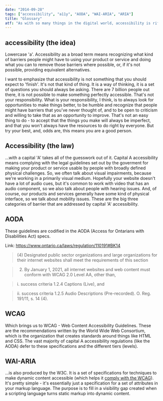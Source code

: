 ```yaml
---
date: "2014-09-28"
tags: ["accessibility", "a11y", "AODA", "WAI-ARIA", "ARIA"]
title: "Glossary"
atf: "As with so many things in the digital world, accessibility is rife with acronyms, appropriated terms and buzzwords. Here we clear up a few things."
---
```


## accessibility (the idea)

Lowercase 'a'. Accessibility as a broad term means recognizing what kind of barriers people might have to using your product or service and doing what you can to remove those barriers where possible, or, if it's not possible, providing equivalent alternatives.

I want to emphasize that accessibility is not something that you should expect to 'finish'. It's not that kind of thing. It is a way of thinking, it is a set of questions you should always be asking. There are 7 billion people out there, it is not possible to make something perfectly accessible. That's not your responsibility. What is your responsibility, I think, is to always look for opportunities to make things better, to be humble and recognize that people might have barriers that you've never thought of, and to be open to criticism and willing to take that as an opportunity to improve. That's not an easy thing to do - to accept that the things you make will always be imperfect, and that you won't always have the resources to do right by everyone. But try your best, and, odds are, this means you are a good person.


## Accessibility (the law)
...with a capital 'A' takes all of the guesswork out of it. Capital A accessibility means complying with the legal guidelines set out by the goverment for making your product or service usable by people with broadly defined physical challenges. So, we often talk about visual impairments, because we're working in a primarily visual medium. Hopefully your website doesn't have a lot of audio cues, but it's common to work with video that has an audio component, so we also talk about people with hearing issues. And, of course, our products and services generally have some kind of physical interface, so we talk about mobility issues. These are the big three categories of barrier that are addressed by capital 'A' accessibility.

## AODA

These guidelines are codified in the AODA (Access for Ontarians with Disabilities Act) specs.

Link: https://www.ontario.ca/laws/regulation/110191#BK14

> (4) Designated public sector organizations and large organizations for their internet websites shall meet the requirements of this section 

> 2. By January 1, 2021, all internet websites and web content must conform with WCAG 2.0 Level AA, other than, 

> i. success criteria 1.2.4 Captions (Live), and 

> ii. success criteria 1.2.5 Audio Descriptions (Pre-recorded). O. Reg. 191/11, s. 14 (4).

## WCAG

Which brings us to WCAG - Web Content Accessibility Guidelines. These are the recommendations written by the World Wide Web Consortium, which is the organization that creates standards around things like HTML and CSS. The vast majority of capital A accessibility regulations (like the AODA) defer to these specifications and the different tiers (levels).

## WAI-ARIA

...is also produced by the W3C. It is a set of specifications for techniques to make dynamic content accessible (which helps it <a href="https://www.w3.org/TR/WCAG20-TECHS/aria" target="_blank">comply with the WCAG</a>). It's pretty simple - it's essentially just a specification for a set of attributes in your markup language. The purpose is to fill in a visibility gap created when a scripting language turns static markup into dynamic content.


